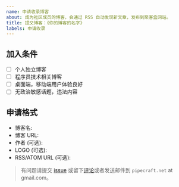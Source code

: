 ```yaml
---
name: 申请收录博客
about: 成为社区成员的博客，会通过 RSS 自动发现新文章，发布到聚客盒网站。
title: 提交博客：《你的博客的名字》
labels: 申请收录
---
```


<!--
Hello!

如果喜欢[聚客盒](https://jukebox.pipecraft.net/)这个社区，希望自己的博客的链接自动发布到这里，请加入我们聚客盒社区。
成为社区成员的博客，会通过 RSS 自动发现新文章，发布到聚客盒网站。（功能开发进行中）
-->

## 加入条件

- [ ] 个人独立博客
- [ ] 程序员技术相关博客
- [ ] 桌面端，移动端用户体验良好
- [ ] 无政治敏感话题，违法内容

<!-- 请勾选上面👆的 checklist -->

## 申请格式

- 博客名:
- 博客 URL:
- 作者 (可选):
- LOGO (可选):
- RSS/ATOM URL (可选):

> 有问题请提交 [issue](https://github.com/jukebox-org/jukebox/issues) 或留下[评论](https://jukebox.pipecraft.net/d/3)或者发送邮件到 `pipecraft.net` at gmail.com。
